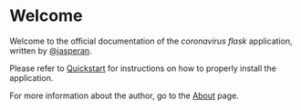 # Welcome

Welcome to the official documentation of the _coronavirus flask_ application, written by [@jasperan](https://github.com/jasperan).

Please refer to [Quickstart](./quickstart) for instructions on how to properly install the application.

For more information about the author, go to the [About](./about) page.
